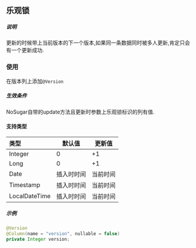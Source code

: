 ## 乐观锁

##### 说明

更新的时候带上当前版本的下一个版本,如果同一条数据同时被多人更新,肯定只会有一个更新成功.

### 使用

在版本列上添加`@Version`

##### 生效条件

NoSugar自带的update方法且更新时参数上乐观锁标识的列有值.

#### 支持类型

| 类型            | 默认值                 | 更新值     |
| :-------------- |---------------------| ---------- |
| Integer       | 0                   |+1|
| Long          | 0                   | +1       |
| Date | 插入时时间               |当前时间|
| Timestamp | 插入时时间 |当前时间|
| LocalDateTime | 插入时时间 |当前时间|

##### 示例

```java
@Version
@Column(name = "version", nullable = false)
private Integer version;
```
